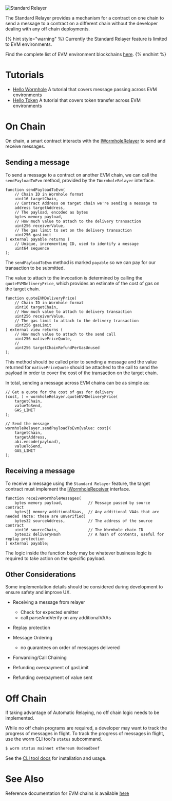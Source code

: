 
![Standard Relayer](../.gitbook/assets/auto-relayer.png)

The Standard Relayer provides a mechanism for a contract on one chain to send a message to a contract on a different chain without the developer dealing with any off chain deployments. 

{% hint style="warning" %}
Currently the Standard Relayer feature is limited to EVM environments.

Find the complete list of EVM environment blockchains [here](../reference/environments/evm/README.md).
{% endhint %}

<!-- 
    If you're working with the EVM exclusively, a number of simplifying architectural decisions can be made.  

    With EVM only cross chain applications, a developer can:

    1) Take advantage of a service that will [automatically relay](../reference/components/relayer.md#automatic-relayers) the [VAAs](../reference/components/vaa.md) to the target chain for you. 
    2) Take advantage of testing tools like Forge's [fork testing](https://book.getfoundry.sh/forge/fork-testing) for rapid iteration on the core business logic.
    3) Use other features restricted to EVM only environments, like [forwarding](#forwarding) to compose more complex application logic.
-->


# Tutorials

- [Hello Wormhole](../tutorials/quick-start/hello-wormhole/README.md)
    A tutorial that covers message passing across EVM environments 
- [Hello Token](../tutorials/quick-start/hello-token/README.md)
    A tutorial that covers token transfer across EVM environments 

# On Chain 

On chain, a smart contract interacts with the [IWormholeRelayer](https://github.com/wormhole-foundation/wormhole-relayer-solidity-sdk/blob/main/src/interfaces/IWormholeRelayer.sol) to send and receive messages.

## Sending a message

To send a message to a contract on another EVM chain, we can call the `sendPayloadToEvm` method, provided by the `IWormholeRelayer` interface.

```solidity
function sendPayloadToEvm(
    // Chain ID in Wormhole format
    uint16 targetChain,     
    // Contract Address on target chain we're sending a message to
    address targetAddress,  
    // The payload, encoded as bytes
    bytes memory payload,   
    // How much value to attach to the delivery transaction 
    uint256 receiverValue,  
    // The gas limit to set on the delivery transaction
    uint256 gasLimit        
) external payable returns (
    // Unique, incrementing ID, used to identify a message
    uint64 sequence
);
```

The `sendPayloadToEvm` method is marked `payable` so we can pay for our transaction to be submitted. 


The value to attach to the invocation is determined by calling the `quoteEVMDeliveryPrice`, which provides an estimate of the cost of gas on the target chain.

```solidity
function quoteEVMDeliveryPrice(
    // Chain ID in Wormhole format
    uint16 targetChain,
    // How much value to attach to delivery transaction 
    uint256 receiverValue,
    // The gas limit to attach to the delivery transaction
    uint256 gasLimit
) external view returns (
    // How much value to attach to the send call
    uint256 nativePriceQuote, 
    // 
    uint256 targetChainRefundPerGasUnused
);
```

This method should be called prior to sending a message and the value returned for `nativePriceQuote` should be attached to the call to send the payload in order to cover the cost of the transaction on the target chain.  


In total, sending a message across EVM chains can be as simple as:
```solidity
// Get a quote for the cost of gas for delivery
(cost, ) = wormholeRelayer.quoteEVMDeliveryPrice(
    targetChain,
    valueToSend,
    GAS_LIMIT
);

// Send the message
wormholeRelayer.sendPayloadToEvm{value: cost}(
    targetChain,
    targetAddress,
    abi.encode(payload),
    valueToSend, 
    GAS_LIMIT
);
```


## Receiving a message

To receive a message using the `Standard Relayer` feature, the target contract must implement the [IWormholeReceiver](https://github.com/wormhole-foundation/wormhole-relayer-solidity-sdk/blob/main/src/interfaces/IWormholeReceiver.sol) interface.

```solidity
function receiveWormholeMessages(
    bytes memory payload,           // Message passed by source contract 
    bytes[] memory additionalVaas,  // Any additional VAAs that are needed (Note: these are unverified) 
    bytes32 sourceAddress,          // The address of the source contract
    uint16 sourceChain,             // The Wormhole chain ID
    bytes32 deliveryHash            // A hash of contents, useful for replay protection
) external payable;
```

The logic inside the function body may be whatever business logic is required to take action on the specific payload.


## Other Considerations

Some implementation details should be considered during development to ensure safety and improve UX.

<!-- TODO: Joe -->
- Receiving a message from relayer 
    - Check for expected emitter 
    - call parseAndVerify on any additionalVAAs

- Replay protection

- Message Ordering
    - no guarantees on order of messages delivered

- Forwarding/Call Chaining

- Refunding overpayment of gasLimit

- Refunding overpayment of value sent


# Off Chain

If taking advantage of Automatic Relaying, no off chain logic needs to be implemented. 

While no off chain programs are required, a developer may want to track the progress of messages in flight. To track the progress of messages in flight, use the worm CLI tool's `status` subcommand.

```sh
$ worm status mainnet ethereum 0xdeadbeef
```

See the [CLI tool docs](../reference/cli-docs/README.md) for installation and usage.

# See Also

Reference documentation for EVM chains is available [here](../reference/environments/evm/README.md)
